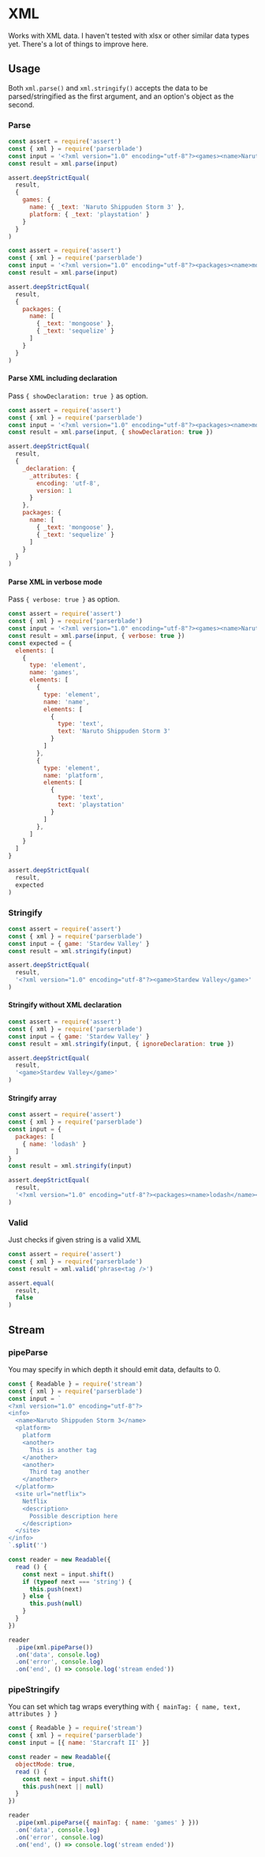 # XML

Works with XML data. I haven't tested with xlsx or other similar data types yet. There's a lot of things to improve here.

## Usage

Both `xml.parse()` and `xml.stringify()` accepts the data to be parsed/stringified as the first argument, and an option's object as the second.

### Parse

```javascript
const assert = require('assert')
const { xml } = require('parserblade')
const input = '<?xml version="1.0" encoding="utf-8"?><games><name>Naruto Shippuden Storm 3</name><platform>playstation</platform></games>'
const result = xml.parse(input)

assert.deepStrictEqual(
  result,
  {
    games: {
      name: { _text: 'Naruto Shippuden Storm 3' },
      platform: { _text: 'playstation' }
    }
  }
)
```

```javascript
const assert = require('assert')
const { xml } = require('parserblade')
const input = '<?xml version="1.0" encoding="utf-8"?><packages><name>mongoose</name><name>sequelize</name></packages>'
const result = xml.parse(input)

assert.deepStrictEqual(
  result,
  {
    packages: {
      name: [
        { _text: 'mongoose' },
        { _text: 'sequelize' }
      ]
    }
  }
)
```

#### Parse XML including declaration

Pass `{ showDeclaration: true }` as option.

```javascript
const assert = require('assert')
const { xml } = require('parserblade')
const input = '<?xml version="1.0" encoding="utf-8"?><packages><name>mongoose</name><name>sequelize</name></packages>'
const result = xml.parse(input, { showDeclaration: true })

assert.deepStrictEqual(
  result,
  {
    _declaration: {
      _attributes: {
        encoding: 'utf-8',
        version: 1
      }
    },
    packages: {
      name: [
        { _text: 'mongoose' },
        { _text: 'sequelize' }
      ]
    }
  }
)
```

#### Parse XML in verbose mode

Pass `{ verbose: true }` as option.

```javascript
const assert = require('assert')
const { xml } = require('parserblade')
const input = '<?xml version="1.0" encoding="utf-8"?><games><name>Naruto Shippuden Storm 3</name><platform>playstation</platform></games>'
const result = xml.parse(input, { verbose: true })
const expected = {
  elements: [
    {
      type: 'element',
      name: 'games',
      elements: [
        {
          type: 'element',
          name: 'name',
          elements: [
            {
              type: 'text',
              text: 'Naruto Shippuden Storm 3'
            }
          ]
        },
        {
          type: 'element',
          name: 'platform',
          elements: [
            {
              type: 'text',
              text: 'playstation'
            }
          ]
        },
      ]
    }
  ]
}

assert.deepStrictEqual(
  result,
  expected
)
```

### Stringify

```javascript
const assert = require('assert')
const { xml } = require('parserblade')
const input = { game: 'Stardew Valley' }
const result = xml.stringify(input)

assert.deepStrictEqual(
  result,
  '<?xml version="1.0" encoding="utf-8"?><game>Stardew Valley</game>'
)
```

#### Stringify without XML declaration

```javascript
const assert = require('assert')
const { xml } = require('parserblade')
const input = { game: 'Stardew Valley' }
const result = xml.stringify(input, { ignoreDeclaration: true })

assert.deepStrictEqual(
  result,
  '<game>Stardew Valley</game>'
)
```

#### Stringify array

```javascript
const assert = require('assert')
const { xml } = require('parserblade')
const input = {
  packages: [
    { name: 'lodash' }
  ]
}
const result = xml.stringify(input)

assert.deepStrictEqual(
  result,
  '<?xml version="1.0" encoding="utf-8"?><packages><name>lodash</name></packages>'
)
```

### Valid

Just checks if given string is a valid XML

```javascript
const assert = require('assert')
const { xml } = require('parserblade')
const result = xml.valid('phrase<tag />')

assert.equal(
  result,
  false
)
```

## Stream

### pipeParse

You may specify in which depth it should emit data, defaults to 0.

```javascript
const { Readable } = require('stream')
const { xml } = require('parserblade')
const input = `
<?xml version="1.0" encoding="utf-8"?>
<info>
  <name>Naruto Shippuden Storm 3</name>
  <platform>
    platform
    <another>
      This is another tag
    </another>
    <another>
      Third tag another
    </another>
  </platform>
  <site url="netflix">
    Netflix
    <description>
      Possible description here
    </description>
  </site>
</info>
`.split('')

const reader = new Readable({
  read () {
    const next = input.shift()
    if (typeof next === 'string') {
      this.push(next)
    } else {
      this.push(null)
    }
  }
})

reader
  .pipe(xml.pipeParse())
  .on('data', console.log)
  .on('error', console.log)
  .on('end', () => console.log('stream ended'))
```

### pipeStringify

You can set which tag wraps everything with `{ mainTag: { name, text, attributes } }`

```javascript
const { Readable } = require('stream')
const { xml } = require('parserblade')
const input = [{ name: 'Starcraft II' }]

const reader = new Readable({
  objectMode: true,
  read () {
    const next = input.shift()
    this.push(next || null)
  }
})

reader
  .pipe(xml.pipeParse({ mainTag: { name: 'games' } }))
  .on('data', console.log)
  .on('error', console.log)
  .on('end', () => console.log('stream ended'))
```

